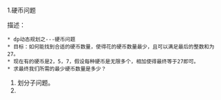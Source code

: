 1.硬币问题

描述：

```
* dp动态规划之---硬币问题
* 目标：如何能找到合适的硬币数量，使得花的硬币数量最少，且可以满足最后的整数和为27。
* 现在有的硬币是2，5，7，假设每种硬币是无限多个，相加使得最终等于27即可。
* 求最终我们所需的最少硬币数量是多少？
```

1. 划分子问题。
2. 

